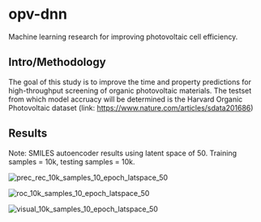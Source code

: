 # opv-dnn 
Machine learning research for improving photovoltaic cell efficiency.

## Intro/Methodology

The goal of this study is to improve the time and property predictions for high-throughput screening of organic photovoltaic materials. The testset from which model accruacy will be determined is the Harvard Organic Photovoltaic dataset (link: https://www.nature.com/articles/sdata201686)


## Results

Note: SMILES autoencoder results using latent space of 50. Training samples = 10k, testing samples = 10k.

![prec_rec_10k_samples_10_epoch_latspace_50](https://user-images.githubusercontent.com/23239868/51079944-efc83f80-169f-11e9-9743-94201627426c.png)

![roc_10k_samples_10_epoch_latspace_50](https://user-images.githubusercontent.com/23239868/51079949-0a021d80-16a0-11e9-849b-e0544119596b.png)

![visual_10k_samples_10_epoch_latspace_50](https://user-images.githubusercontent.com/23239868/51079953-0c647780-16a0-11e9-89f5-5817a8850487.png)
